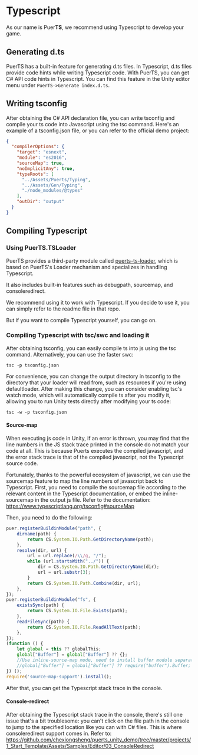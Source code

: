 # Typescript

As our name is Puer**TS**, we recommend using Typescript to develop your game.

## Generating d.ts

PuerTS has a built-in feature for generating d.ts files. In Typescript, d.ts files provide code hints while writing Typescript code. With PuerTS, you can get C# API code hints in Typescript. You can find this feature in the Unity editor menu under `PuerTS->Generate index.d.ts`.

## Writing tsconfig

After obtaining the C# API declaration file, you can write tsconfig and compile your ts code into Javascript using the tsc command. Here's an example of a tsconfig.json file, or you can refer to the official demo project:

```json
{
  "compilerOptions": {
    "target": "esnext",
    "module": "es2016",
    "sourceMap": true,
    "noImplicitAny": true,
    "typeRoots": [
      "../Assets/Puerts/Typing",
      "../Assets/Gen/Typing",
      "./node_modules/@types"
    ],
    "outDir": "output"
  }
}
```

## Compiling Typescript

### Using PuerTS.TSLoader

PuerTS provides a third-party module called [puerts-ts-loader](https://github.com/zombieyang/puerts-ts-loader), which is based on PuerTS's Loader mechanism and specializes in handling Typescript. 

It also includes built-in features such as debugpath, sourcemap, and consoleredirect. 

We recommend using it to work with Typescript. If you decide to use it, you can simply refer to the readme file in that repo.

But if you want to compile Typescript yourself, you can go on.  

### Compiling Typescript with tsc/swc and loading it

After obtaining tsconfig, you can easily compile ts into js using the tsc command. Alternatively, you can use the faster swc:

```shell
tsc -p tsconfig.json
```

For convenience, you can change the output directory in tsconfig to the directory that your loader will read from, such as resources if you're using defaultloader. After making this change, you can consider enabling tsc's watch mode, which will automatically compile ts after you modify it, allowing you to run Unity tests directly after modifying your ts code:

```shell
tsc -w -p tsconfig.json
```

#### Source-map

When executing js code in Unity, if an error is thrown, you may find that the line numbers in the JS stack trace printed in the console do not match your code at all. This is because Puerts executes the compiled javascript, and the error stack trace is that of the compiled javascript, not the Typescript source code.

Fortunately, thanks to the powerful ecosystem of javascript, we can use the sourcemap feature to map the line numbers of javascript back to Typescript. First, you need to compile the sourcemap file according to the relevant content in the Typescript documentation, or embed the inline-sourcemap in the output js file. Refer to the documentation: https://www.typescriptlang.org/tsconfig#sourceMap

Then, you need to do the following:

``` javascript
puer.registerBuildinModule("path", {
    dirname(path) {
        return CS.System.IO.Path.GetDirectoryName(path);
    },
    resolve(dir, url) {
        url = url.replace(/\\/g, "/");
        while (url.startsWith("../")) {
            dir = CS.System.IO.Path.GetDirectoryName(dir);
            url = url.substr(3);
        }
        return CS.System.IO.Path.Combine(dir, url);
    },
});
puer.registerBuildinModule("fs", {
    existsSync(path) {
        return CS.System.IO.File.Exists(path);
    },
    readFileSync(path) {
        return CS.System.IO.File.ReadAllText(path);
    },
});
(function () {
    let global = this ?? globalThis;
    global["Buffer"] = global["Buffer"] ?? {};
    //Use inline-source-map mode, need to install buffer module separately
    //global["Buffer"] = global["Buffer"] ?? require("buffer").Buffer;
}) ();
require('source-map-support').install();
```

After that, you can get the Typescript stack trace in the console.

#### Console-redirect

After obtaining the Typescript stack trace in the console, there's still one issue that's a bit troublesome: you can't click on the file path in the console to jump to the specified location like you can with C# files. This is where consoleredirect support comes in. Refer to: https://github.com/chexiongsheng/puerts_unity_demo/tree/master/projects/1_Start_Template/Assets/Samples/Editor/03_ConsoleRedirect